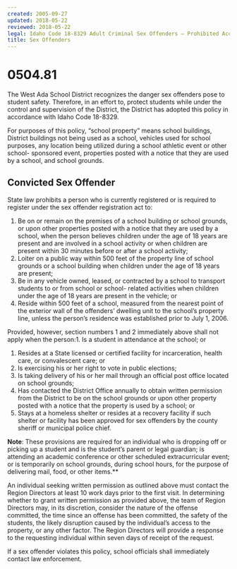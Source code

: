 ```yaml
---
created: 2005-09-27
updated: 2018-05-22
reviewed: 2018-05-22
legal: Idaho Code 18-8329 Adult Criminal Sex Offenders – Prohibited Access to School Children,Idaho Code 18-8323 Public Access to Sexual Offender Registry,Idaho Code 18- 8324 Dissemination of Registry Information,
title: Sex Offenders
---
```


# 0504.81 

The West Ada School District recognizes the danger sex offenders pose to student safety. Therefore, in an effort to, protect students while under the control and supervision of the District, the District has adopted this policy in accordance with Idaho Code 18-8329.

For purposes of this policy, “school property” means school buildings, District buildings not being used as a school, vehicles used for school purposes, any location being utilized during a school athletic event or other school- sponsored event, properties posted with a notice that they are used by a school, and school grounds.

## Convicted Sex Offender
State law prohibits a person who is currently registered or is required to register under the sex offender registration act to:


1. Be on or remain on the premises of a school building or school grounds, or upon other properties posted with a notice that they are used by a school, when the person believes children under the age of 18 years are present and are involved in a school activity or when children are present within 30 minutes before or after a school activity;
1. Loiter on a public way within 500 feet of the property line of school grounds or a school building when children under the age of 18 years are present;
1. Be in any vehicle owned, leased, or contracted by a school to transport students to or from school or school- related activities when children under the age of 18 years are present in the vehicle; or
1. Reside within 500 feet of a school, measured from the nearest point of the exterior wall of the offenders’ dwelling unit to the school’s property line, unless the person’s residence was established prior to July 1, 2006.

Provided, however, section numbers 1 and 2 immediately above shall not apply when the person:1. Is a student in attendance at the school; or


1. Resides at a State licensed or certified facility for incarceration, health care, or convalescent care; or
1. Is exercising his or her right to vote in public elections;
1. Is taking delivery of his or her mail through an official post office located on school grounds;
1. Has contacted the District Office annually to obtain written permission from the District to be on the school grounds or upon other property posted with a notice that the property is used by a school; or
1. Stays at a homeless shelter or resides at a recovery facility if such shelter or facility has been approved for sex offenders by the county sheriff or municipal police chief.

**Note**: These provisions are required for an individual who is dropping off or picking up a student and is the student’s parent or legal guardian; is attending an academic conference or other scheduled extracurricular event; or is temporarily on school grounds, during school hours, for the purpose of delivering mail, food, or other items.**

An individual seeking written permission as outlined above must contact the Region Directors at least 10 work days prior to the first visit. In determining whether to grant written permission as provided above, the team of Region Directors may, in its discretion, consider the nature of the offense committed, the time since an offense has been committed, the safety of the students, the likely disruption caused by the individual’s access to the property, or any other factor. The Region Directors will provide a response to the requesting individual within seven days of receipt of the request.

If a sex offender violates this policy, school officials shall immediately contact law enforcement.
